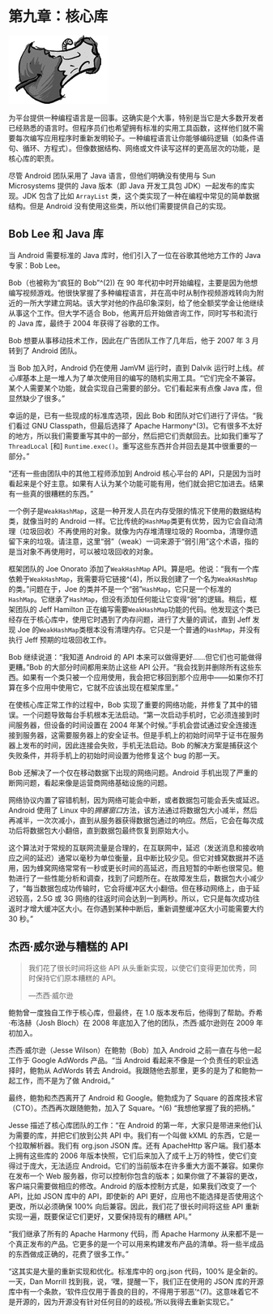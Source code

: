 # 第九章：核心库

![g09001](img/g09001.png)

为平台提供一种编程语言是一回事。这确实是个大事，特别是当它是大多数开发者已经熟悉的语言时。但程序员们也希望拥有标准的实用工具函数，这样他们就不需要每次编写应用程序时重新发明轮子。一种编程语言让你能够编码逻辑（如条件语句、循环、方程式）。但像数据结构、网络或文件读写这样的更高层次的功能，是核心库的职责。

尽管 Android 团队采用了 Java 语言，但他们明确没有使用与 Sun Microsystems 提供的 Java 版本（即 Java 开发工具包 JDK）一起发布的库实现。JDK 包含了比如 `ArrayList` 类，这个类实现了一种在编程中常见的简单数据结构。但是 Android 没有使用这些类，所以他们需要提供自己的实现。

## Bob Lee 和 Java 库

当 Android 需要标准的 Java 库时，他们引入了一位在谷歌其他地方工作的 Java 专家：Bob Lee。

Bob（也被称为“疯狂的 Bob”^(2)) 在 90 年代初中时开始编程，主要是因为他想编写视频游戏。他很快掌握了多种编程语言，并在高中时从制作视频游戏转向为附近的一所大学建立网站。该大学对他的作品印象深刻，给了他全额奖学金让他继续从事这个工作。但大学不适合 Bob，他离开后开始做咨询工作，同时写书和流行的 Java 库，最终于 2004 年获得了谷歌的工作。

Bob 想要从事移动技术工作，因此在广告团队工作了几年后，他于 2007 年 3 月转到了 Android 团队。

当 Bob 加入时，Android 仍在使用 JamVM 运行时，直到 Dalvik 运行时上线。*核心库*基本上是一堆人为了单次使用目的编写的随机实用工具。“它们完全不兼容。某个人需要某个功能，就会实现自己需要的部分。它们看起来有点像 Java 库，但显然缺少了很多。”

幸运的是，已有一些现成的标准库选项，因此 Bob 和团队对它们进行了评估。“我们看过 GNU Classpath，但最后选择了 Apache Harmony^(3)。它有很多不太好的地方，所以我们需要重写其中的一部分，然后把它们贡献回去。比如我们重写了 `ThreadLocal` [和] `Runtime.exec()`。重写这些东西并合并回去是其中很重要的一部分。”

“还有一些由团队中的其他工程师添加到 Android 核心平台的 API，只是因为当时看起来是个好主意。如果有人认为某个功能可能有用，他们就会把它加进去。结果有一些真的很糟糕的东西。”

一个例子是`WeakHashMap`，这是一种开发人员在内存受限的情况下使用的数据结构类，就像当时的 Android 一样。它比传统的`HashMap`类更有优势，因为它会自动清理（垃圾回收）不再使用的对象。就像为内存堆清理垃圾的 Roomba，清理你遗留下来的垃圾。请注意，这里“弱”（weak）一词来源于“弱引用”这个术语，指的是当对象不再使用时，可以被垃圾回收的对象。

框架团队的 Joe Onorato 添加了`WeakHashMap` API。算是吧。他说：“我有一个库依赖于`WeakHashMap`，我需要将它链接^(4)，所以我创建了一个名为`WeakHashMap`的类。”问题在于，Joe 的类并不是一个“弱”`HashMap`，它只是一个标准的`HashMap`。它继承了`HashMap`，但没有添加任何能让它变得“弱”的逻辑。稍后，框架团队的 Jeff Hamilton 正在编写需要`WeakHashMap`功能的代码。他发现这个类已经存在于核心库中，使用它时遇到了内存问题，进行了大量的调试，直到 Jeff 发现 Joe 的`WeakHashMap`类根本没有清理内存。它只是一个普通的`HashMap`，并没有执行 Jeff 预期的垃圾回收工作。

Bob 继续说道：“我知道 Android 的 API 本来可以做得更好……但它们也可能做得更糟。”Bob 的大部分时间都用来防止这些 API 公开。“我会找到并删除所有这些东西。如果有一个类只被一个应用使用，我会把它移回到那个应用中——如果你不打算在多个应用中使用它，它就不应该出现在框架库里。”

在使核心库正常工作的过程中，Bob 实现了重要的网络功能，并修复了其中的错误。一个问题导致每台手机根本无法启动。“第一次启动手机时，它必须连接到时间服务器，但设备的时间设置在 2004 年某个时候。”手机会尝试通过安全连接连接到服务器，这需要服务器上的安全证书。但是手机上的初始时间早于证书在服务器上发布的时间，因此连接会失败，手机无法启动。Bob 的解决方案是捕获这个失败条件，并将手机上的初始时间设置为他修复这个 bug 的那一天。

Bob 还解决了一个仅在移动数据下出现的网络问题。Android 手机出现了严重的断网问题，看起来像是运营商网络基础设施的问题。

网络协议内置了容错机制，因为网络可能会中断，或者数据包可能会丢失或延迟。Android 使用了 Linux 中的*拥塞窗口*方法，该方法通过将数据包大小减半，然后再减半，一次次减小，直到从服务器获得数据包通过的响应。然后，它会在每次成功后将数据包大小翻倍，直到数据包最终恢复到原始大小。

这个算法对于常规的互联网流量是合理的，在互联网中，延迟（发送消息和接收响应之间的延迟）通常以毫秒为单位衡量，且中断比较少见。但它对蜂窝数据并不适用，因为蜂窝网络常常有一秒或更长时间的高延迟，而且短暂的中断也很常见。鲍勃进行了一些性能分析和调查，找到了问题所在。在故障发生后，数据包大小减少了，“每当数据包成功传输时，它会将缓冲区大小翻倍。但在移动网络上，由于延迟较高，2.5G 或 3G 网络的往返时间会达到一到两秒。所以，它只是每次成功往返时才增大缓冲区大小。在你遇到某种中断后，重新调整缓冲区大小可能需要大约 30 秒。”

## 杰西·威尔逊与糟糕的 API

> 我们花了很长时间将这些 API 从头重新实现，以使它们变得更加优秀，同时保持它们原本糟糕的 API。
> 
> —杰西·威尔逊

鲍勃曾一度独自工作于核心库，但最终，在 1.0 版本发布后，他得到了帮助。乔希·布洛赫（Josh Bloch）在 2008 年底加入了他的团队，杰西·威尔逊则在 2009 年初加入。

杰西·威尔逊（Jesse Wilson）在鲍勃（Bob）加入 Android 之前一直在与他一起工作于 Google AdWords 产品。“当 Android 看起来不像是一个负责任的职业选择时，鲍勃从 AdWords 转去 Android。我跟随他去那里，更多的是为了和鲍勃一起工作，而不是为了做 Android。”

最终，鲍勃和杰西离开了 Android 和 Google。鲍勃成为了 Square 的首席技术官（CTO）。杰西再次跟随鲍勃，加入了 Square。^(6) “我想他掌握了我的把柄。”

Jesse 描述了核心库团队的工作：“在 Android 的第一年，大家只是带进来他们认为需要的库，并把它们放到公共 API 中。我们有一个叫做 kXML 的东西，它是一个拉取解析器。我们有 org.json JSON 库。还有 ApacheHttp 客户端。我们基本上拥有这些库的 2006 年版本快照，它们后来加入了成千上万的特性，使它们变得过于庞大，无法适应 Android。它们的当前版本在许多重大方面不兼容。如果你在发布一个 Web 服务器，你可以控制你包含的版本；如果你做了不兼容的更改，客户端只需要做相应的修改。Android 的版本控制方式是，如果我们改变了一个 API，比如 JSON 库中的 API，即使新的 API 更好，应用也不能选择是否使用这个更改，所以必须确保 100% 向后兼容。因此，我们花了很长时间将这些 API 重新实现一遍，既要保证它们更好，又要保持现有的糟糕 API。”

“我们继承了所有的 Apache Harmony 代码，而 Apache Harmony 从来都不是一个真正发布的产品。它更多的是一个可以用来构建发布产品的清单。将一些半成品的东西做成正确的，花费了很多工作。”

“这其实是大量的重新实现和优化。标准库中的 org.json 代码，100% 是全新的。一天，Dan Morrill 找到我，说，‘嘿，提醒一下，我们正在使用的 JSON 库的开源库中有一个条款，‘软件应仅用于善良的目的，不得用于邪恶’^(7)。这意味着它不是开源的，因为开源没有针对任何目的的歧视。’所以我得去重新实现它。”
